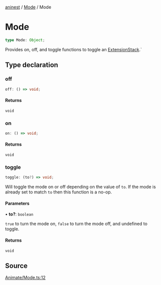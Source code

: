 [aninest](../../index.md) / [Mode](../index.md) / Mode

# Mode

```ts
type Mode: Object;
```

Provides on, off, and toggle functions to toggle an [ExtensionStack](../../ExtensionStack/type-aliases/ExtensionStack.md).`

## Type declaration

### off

```ts
off: () => void;
```

#### Returns

`void`

### on

```ts
on: () => void;
```

#### Returns

`void`

### toggle

```ts
toggle: (to?) => void;
```

Will toggle the mode on or off depending on the value of `to`.
If the mode is already set to match `to` then this function is a no-op.

#### Parameters

• **to?**: `boolean`

`true` to turn the mode on, `false` to turn the mode off,
and undefined to toggle.

#### Returns

`void`

## Source

[Animate/Mode.ts:12](https://github.com/zphrs/aninest/blob/37209a6/src/Animate/Mode.ts#L12)
